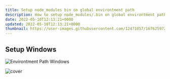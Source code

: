 ```yaml
---
title: Setup node_modules bin on global environtment path
description: How to setup node_modules/.bin on global environtment path
date: 2022-05-10T12:13:21+0000
updated: 2022-05-10T12:13:21+0000
thumbnail: https://user-images.githubusercontent.com/12471057/167625972-59c6297f-a4ac-41ad-a7dc-2e4bb819f71c.png
---
```


## Setup Windows
![Environtment Path Windows](https://user-images.githubusercontent.com/12471057/167625486-8ba5d865-b3e5-4cec-bdb5-6c335ff5b2d6.png)

![cover](https://user-images.githubusercontent.com/12471057/167625972-59c6297f-a4ac-41ad-a7dc-2e4bb819f71c.png)
